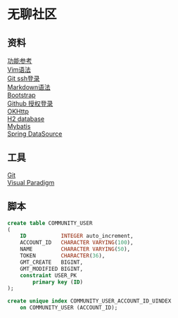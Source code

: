 # 无聊社区

## 资料
[功能参考](https://www.mawen.co/)  
[Vim语法](https://zhuanlan.zhihu.com/p/68111471)  
[Git ssh登录](https://blog.csdn.net/lonyw/article/details/75392410)  
[Markdown语法](https://markdown.com.cn/basic-syntax/)  
[Bootstrap](https://v3.bootcss.com/getting-started/)  
[Github 授权登录](https://docs.github.com/cn/developers/apps/building-oauth-apps/creating-an-oauth-app)  
[OKHttp](https://square.github.io/okhttp/)  
[H2 database](https://www.h2database.com/html/main.html)  
[Mybatis](https://mybatis.org/mybatis-3/zh/index.html)  
[Spring DataSource](https://docs.spring.io/spring-boot/docs/current/reference/html/data.html#data)  

## 工具
[Git](https://git-scm.com/)  
[Visual Paradigm](https://www.visual-paradigm.com/cn/)  

## 脚本
````sql
create table COMMUNITY_USER
(
    ID           INTEGER auto_increment,
    ACCOUNT_ID   CHARACTER VARYING(100),
    NAME         CHARACTER VARYING(50),
    TOKEN        CHARACTER(36),
    GMT_CREATE   BIGINT,
    GMT_MODIFIED BIGINT,
    constraint USER_PK
        primary key (ID)
);

create unique index COMMUNITY_USER_ACCOUNT_ID_UINDEX
    on COMMUNITY_USER (ACCOUNT_ID);
````